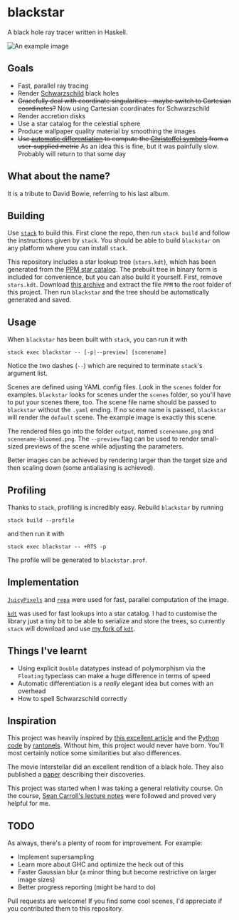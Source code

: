 # blackstar
A black hole ray tracer written in Haskell.

![An example image](https://raw.githubusercontent.com/flannelhead/blackstar/master/example.png)

## Goals
* Fast, parallel ray tracing
* Render [Schwarzschild](https://en.wikipedia.org/wiki/Schwarzschild_metric) black holes
* ~~Gracefully deal with coordinate singularities - maybe switch to Cartesian coordinates?~~ Now using Cartesian coordinates for Schwarzschild
* Render accretion disks
* Use a star catalog for the celestial sphere
* Produce wallpaper quality material by smoothing the images
* ~~Use [automatic differentiation](https://en.wikipedia.org/wiki/Automatic_differentiation) to compute the [Christoffel symbols](https://en.wikipedia.org/wiki/Levi-Civita_connection#Christoffel_symbols) from a user-supplied metric~~ As an idea this is fine, but it was painfully slow. Probably will return to that some day

## What about the name?
It is a tribute to David Bowie, referring to his last album.

## Building
Use [`stack`](http://docs.haskellstack.org/en/stable/README/) to build this. First clone the repo, then run `stack build` and follow the instructions given by `stack`. You should be able to build `blackstar` on any platform where you can install `stack`.

This repository includes a star lookup tree (`stars.kdt`), which has been generated from the [PPM star catalog](http://tdc-www.harvard.edu/software/catalogs/ppm.html). The prebuilt tree in binary form is included for convenience, but you can also build it yourself. First, remove `stars.kdt`. Download [this archive](http://tdc-www.harvard.edu/software/catalogs/ppm.tar.gz) and extract the file `PPM` to the root folder of this project. Then run `blackstar` and the tree should be automatically generated and saved.

## Usage
When `blackstar` has been built with `stack`, you can run it with
```
stack exec blackstar -- [-p|--preview] [scenename]
```
Notice the two dashes (`--`) which are required to terminate `stack`'s argument list.

Scenes are defined using YAML config files. Look in the `scenes` folder for examples. `blackstar` looks for scenes under the `scenes` folder, so you'll have to put your scenes there, too. The scene file name should be passed to `blackstar` without the `.yaml` ending. If no scene name is passed, `blackstar` will render the `default` scene. The example image is exactly this scene.

The rendered files go into the folder `output`, named `scenename.png` and `scenename-bloomed.png`. The `--preview` flag can be used to render small-sized previews of the scene while adjusting the parameters.

Better images can be achieved by rendering larger than the target size and then scaling down (some antialiasing is achieved).

## Profiling
Thanks to `stack`, profiling is incredibly easy. Rebuild `blackstar` by running
```
stack build --profile
```
and then run it with
```
stack exec blackstar -- +RTS -p
```
The profile will be generated to `blackstar.prof`.

## Implementation
[`JuicyPixels`](http://hackage.haskell.org/package/JuicyPixels) and [`repa`](http://hackage.haskell.org/package/repa) were used for fast, parallel computation of the image.

[`kdt`](https://hackage.haskell.org/package/kdt) was used for fast lookups into a star catalog. I had to customise the library just a tiny bit to be able to serialize and store the trees, so currently `stack` will download and use [my fork of `kdt`](https://github.com/flannelhead/kdt).

## Things I've learnt
* Using explicit `Double` datatypes instead of polymorphism via the `Floating` typeclass can make a huge difference in terms of speed
* Automatic differentiation is a *really* elegant idea but comes with an overhead
* How to spell Schwarzschild correctly

## Inspiration
This project was heavily inspired by [this excellent article](http://rantonels.github.io/starless/) and the [Python code](http://github.com/rantonels/starless) by [rantonels](https://github.com/rantonels). Without him, this project would never have born. You'll most certainly notice some similarities but also differences.

The movie Interstellar did an excellent rendition of a black hole. They also published a [paper](http://iopscience.iop.org/article/10.1088/0264-9381/32/6/065001) describing their discoveries.

This project was started when I was taking a general relativity course. On the course, [Sean Carroll's lecture notes](http://arxiv.org/pdf/gr-qc/9712019.pdf) were followed and proved very helpful for me.

## TODO
As always, there's a plenty of room for improvement. For example:

* Implement supersampling
* Learn more about GHC and optimize the heck out of this
* Faster Gaussian blur (a minor thing but become restrictive on larger image sizes)
* Better progress reporting (might be hard to do)

Pull requests are welcome! If you find some cool scenes, I'd appreciate if you contributed them to this repository.
